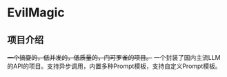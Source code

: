 # EvilMagic
## 项目介绍
~~一个搞耍的，低并发的，低质量的，门可罗雀的项目。~~
一个封装了国内主流LLM的API的项目。支持异步调用，内置多种Prompt模板，支持自定义Prompt模板。

